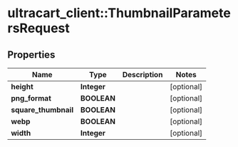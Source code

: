 # ultracart_client::ThumbnailParametersRequest

## Properties
Name | Type | Description | Notes
------------ | ------------- | ------------- | -------------
**height** | **Integer** |  | [optional] 
**png_format** | **BOOLEAN** |  | [optional] 
**square_thumbnail** | **BOOLEAN** |  | [optional] 
**webp** | **BOOLEAN** |  | [optional] 
**width** | **Integer** |  | [optional] 


